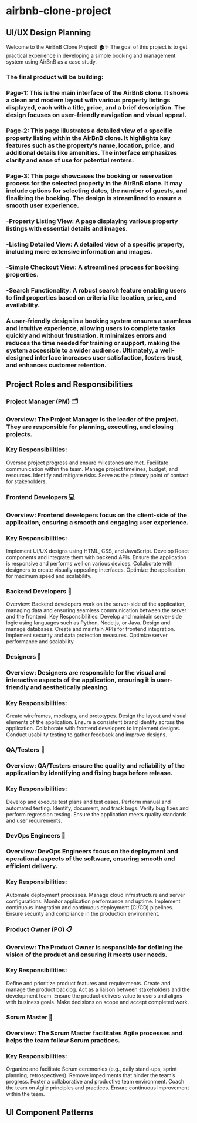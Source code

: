 # airbnb-clone-project

## UI/UX Design Planning
Welcome to the AirBnB Clone Project! 🏠✨
The goal of this project is to get practical experience in developing a simple booking and management system using AirBnB as a case study. 

### The final product will be building:

### Page-1: This is the main interface of the AirBnB clone. It shows a clean and modern layout with various property listings displayed, each with a title, price, and a brief description. The design focuses on user-friendly navigation and visual appeal.
### Page-2: This page illustrates a detailed view of a specific property listing within the AirBnB clone. It highlights key features such as the property’s name, location, price, and additional details like amenities. The interface emphasizes clarity and ease of use for potential renters.
### Page-3:	This page showcases the booking or reservation process for the selected property in the AirBnB clone. It may include options for selecting dates, the number of guests, and finalizing the booking. The design is streamlined to ensure a smooth user experience.
### -Property Listing View: A page displaying various property listings with essential details and images.
### -Listing Detailed View: A detailed view of a specific property, including more extensive information and images.
### -Simple Checkout View: A streamlined process for booking properties.
### -Search Functionality: A robust search feature enabling users to find properties based on criteria like location, price, and availability.

### A user-friendly design in a booking system ensures a seamless and intuitive experience, allowing users to complete tasks quickly and without frustration. It minimizes errors and reduces the time needed for training or support, making the system accessible to a wider audience. Ultimately, a well-designed interface increases user satisfaction, fosters trust, and enhances customer retention.

## Project Roles and Responsibilities
### Project Manager (PM) 🗂️
### Overview: The Project Manager is the leader of the project. They are responsible for planning, executing, and closing projects.
### Key Responsibilities:
Oversee project progress and ensure milestones are met.
Facilitate communication within the team.
Manage project timelines, budget, and resources.
Identify and mitigate risks.
Serve as the primary point of contact for stakeholders.

### Frontend Developers 💻
### Overview: Frontend developers focus on the client-side of the application, ensuring a smooth and engaging user experience.
### Key Responsibilities:
Implement UI/UX designs using HTML, CSS, and JavaScript.
Develop React components and integrate them with backend APIs.
Ensure the application is responsive and performs well on various devices.
Collaborate with designers to create visually appealing interfaces.
Optimize the application for maximum speed and scalability.

### Backend Developers 🔧
Overview: Backend developers work on the server-side of the application, managing data and ensuring seamless communication between the server and the frontend.
Key Responsibilities:
Develop and maintain server-side logic using languages such as Python, Node.js, or Java.
Design and manage databases.
Create and maintain APIs for frontend integration.
Implement security and data protection measures.
Optimize server performance and scalability.

### Designers 🎨
### Overview: Designers are responsible for the visual and interactive aspects of the application, ensuring it is user-friendly and aesthetically pleasing.
### Key Responsibilities:
Create wireframes, mockups, and prototypes.
Design the layout and visual elements of the application.
Ensure a consistent brand identity across the application.
Collaborate with frontend developers to implement designs.
Conduct usability testing to gather feedback and improve designs.

### QA/Testers 🧪
### Overview: QA/Testers ensure the quality and reliability of the application by identifying and fixing bugs before release.
### Key Responsibilities:
Develop and execute test plans and test cases.
Perform manual and automated testing.
Identify, document, and track bugs.
Verify bug fixes and perform regression testing.
Ensure the application meets quality standards and user requirements.

### DevOps Engineers 🚀
### Overview: DevOps Engineers focus on the deployment and operational aspects of the software, ensuring smooth and efficient delivery.
### Key Responsibilities:
Automate deployment processes.
Manage cloud infrastructure and server configurations.
Monitor application performance and uptime.
Implement continuous integration and continuous deployment (CI/CD) pipelines.
Ensure security and compliance in the production environment.

### Product Owner (PO) 📋
### Overview: The Product Owner is responsible for defining the vision of the product and ensuring it meets user needs.
### Key Responsibilities:
Define and prioritize product features and requirements.
Create and manage the product backlog.
Act as a liaison between stakeholders and the development team.
Ensure the product delivers value to users and aligns with business goals.
Make decisions on scope and accept completed work.

### Scrum Master 🏅
### Overview: The Scrum Master facilitates Agile processes and helps the team follow Scrum practices.
### Key Responsibilities:
Organize and facilitate Scrum ceremonies (e.g., daily stand-ups, sprint planning, retrospectives).
Remove impediments that hinder the team’s progress.
Foster a collaborative and productive team environment.
Coach the team on Agile principles and practices.
Ensure continuous improvement within the team.

## UI Component Patterns 
